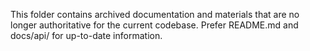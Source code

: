 This folder contains archived documentation and materials that are no longer authoritative for the current codebase. Prefer README.md and docs/api/ for up-to-date information.
